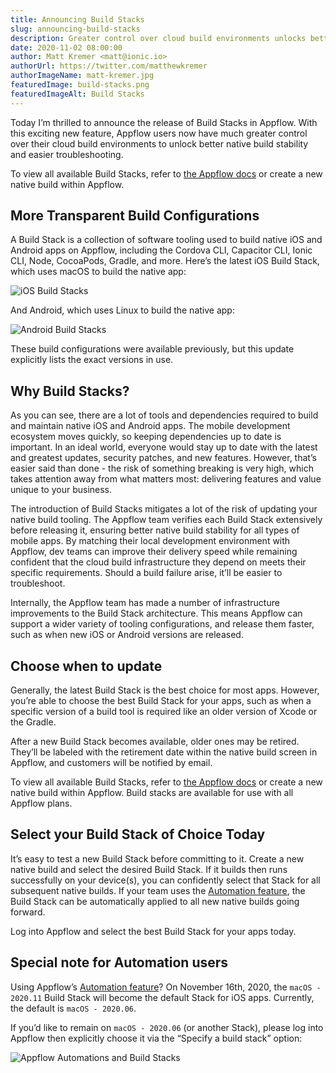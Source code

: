 ```yaml
---
title: Announcing Build Stacks
slug: announcing-build-stacks
description: Greater control over cloud build environments unlocks better native build stability and easier troubleshooting.
date: 2020-11-02 08:00:00
author: Matt Kremer <matt@ionic.io>
authorUrl: https://twitter.com/matthewkremer
authorImageName: matt-kremer.jpg
featuredImage: build-stacks.png
featuredImageAlt: Build Stacks
---
```


Today I’m thrilled to announce the release of Build Stacks in Appflow. With this exciting new feature, Appflow users now have much greater control over their cloud build environments to unlock better native build stability and easier troubleshooting.

To view all available Build Stacks, refer to [the Appflow docs](https://ionicframework.com/docs/appflow/build-stacks) or create a new native build within Appflow.

<!--more-->

## More Transparent Build Configurations

A Build Stack is a collection of software tooling used to build native iOS and Android apps on Appflow, including the Cordova CLI, Capacitor CLI, Ionic CLI, Node, CocoaPods, Gradle, and more. Here’s the latest iOS Build Stack, which uses macOS to build the native app:

![iOS Build Stacks](/assets/blog/img/build-stacks-ios.png)

And Android, which uses Linux to build the native app:

![Android Build Stacks](/assets/blog/img/build-stacks-android.png)

These build configurations were available previously, but this update explicitly lists the exact versions in use. 
 
## Why Build Stacks?

As you can see, there are a lot of tools and dependencies required to build and maintain native iOS and Android apps. The mobile development ecosystem moves quickly, so keeping dependencies up to date is important. In an ideal world, everyone would stay up to date with the latest and greatest updates, security patches, and new features. However, that’s easier said than done - the risk of something breaking is very high, which takes attention away from what matters most: delivering features and value unique to your business.

The introduction of Build Stacks mitigates a lot of the risk of updating your native build tooling. The Appflow team verifies each Build Stack extensively before releasing it, ensuring better native build stability for all types of mobile apps. By matching their local development environment with Appflow, dev teams can improve their delivery speed while remaining confident that the cloud build infrastructure they depend on meets their specific requirements. Should a build failure arise, it’ll be easier to troubleshoot.

Internally, the Appflow team has made a number of infrastructure improvements to the Build Stack architecture. This means Appflow can support a wider variety of tooling configurations, and release them faster, such as when new iOS or Android versions are released. 

## Choose when to update

Generally, the latest Build Stack is the best choice for most apps. However, you’re able to choose the best Build Stack for your apps, such as when a specific version of a build tool is required like an older version of Xcode or the Gradle.

After a new Build Stack becomes available, older ones may be retired. They’ll be labeled with the retirement date within the native build screen in Appflow, and customers will be notified by email.

To view all available Build Stacks, refer to [the Appflow docs](https://ionicframework.com/docs/appflow/build-stacks) or create a new native build within Appflow. Build stacks are available for use with all Appflow plans.

## Select your Build Stack of Choice Today

It’s easy to test a new Build Stack before committing to it. Create a new native build and select the desired Build Stack. If it builds then runs successfully on your device(s), you can confidently select that Stack for all subsequent native builds. If your team uses the [Automation feature](https://ionicframework.com/docs/appflow/automation/intro), the Build Stack can be automatically applied to all new native builds going forward.

Log into Appflow and select the best Build Stack for your apps today.

## Special note for Automation users

Using Appflow’s [Automation feature](https://ionicframework.com/docs/appflow/automation/intro)? On November 16th, 2020, the `macOS - 2020.11` Build Stack will become the default Stack for iOS apps. Currently, the default is `macOS - 2020.06`.

If you’d like to remain on `macOS - 2020.06` (or another Stack), please log into Appflow then explicitly choose it via the “Specify a build stack” option:

![Appflow Automations and Build Stacks](/assets/blog/img/build-stacks-automation.png)

